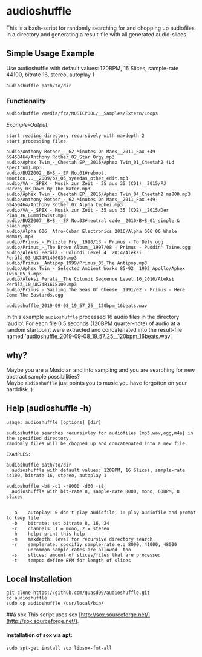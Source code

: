 # audioshuffle

This is a bash-script for randomly searching for and chopping up audiofiles in a directory and generating a result-file with all generated audio-slices.

## Simple Usage Example

Use audioshuffle with default values: 120BPM, 16 Slices, sample-rate 44100, bitrate 16, stereo, autoplay 1

`audioshuffle path/to/dir`

### Functionality

`audioshuffle /media/fra/MUSICPOOL/__Samples/Extern/Loops`<br>

*Example-Output:*
```
start reading directory recursively with maxdepth 2
start processing files

audio/Anthony Rother_-_62 Minutes On Mars__2011_Fax +49-69450464/Anthony Rother_02_Star Orgy.mp3
audio/Aphex Twin_-_Cheetah EP__2016/Aphex Twin_01_Cheetah2 (Ld spectrum).mp3
audio/BUZZ002__B+S_-_EP No.01#reboot, emotion...__2009/bs_05_syeedas_other_edit.mp3
audio/VA_-_SPEX - Musik zur Zeit - 35 aus 35 (CD1)__2015/PJ Harvey_03_Down By The Water.mp3
audio/Aphex Twin_-_Cheetah EP__2016/Aphex Twin_04_Cheetah2 ms800.mp3
audio/Anthony Rother_-_62 Minutes On Mars__2011_Fax +49-69450464/Anthony Rother_07_Alpha Cephei.mp3
audio/VA_-_SPEX - Musik zur Zeit - 35 aus 35 (CD2)__2015/Der Plan_16_Gummitwist.mp3
audio/BUZZ007__B+S_-_EP No.03#neutral code__2010/B+S_01_simple & plain.mp3
audio/Alpha 606__Afro-Cuban Electronics_2016/Alpha 606_06_Whale Memory.mp3
audio/Primus_-_Frizzle Fry__1990/13 - Primus - To Defy.ogg
audio/Primus_-_The Brown Album__1997/08 - Primus - Puddin' Taine.ogg
audio/Aleksi Perälä_-_Colundi Level 4__2014/Aleksi Perälä_03_UK74R1406030.mp3
audio/Primus__Antipop_1999/Primus_05_The Antipop.mp3
audio/Aphex Twin_-_Selected Ambient Works 85-92__1992_Apollo/Aphex Twin_05_i.mp3
audio/Aleksi Perälä__The Colundi Sequence Level 16_2016/Aleksi Perälä_10_UK74R1618100.mp3
audio/Primus_-_Sailing The Seas Of Cheese__1991/02 - Primus - Here Come The Bastards.ogg

audioshuffle_2019-09-08_19_57_25__120bpm_16beats.wav
```

In this example `audioshuffle` processed 16 audio files in the directory 'audio'. 
For each file 0.5 seconds (120BPM quarter-note) of audio at a random startpoint were extracted and
concatenated into the result-file named 'audioshuffle_2019-09-08_19_57_25__120bpm_16beats.wav'.

## why?
Maybe you are a Musician and into sampling and you are searching for new abstract sample possibilities?<br>
Maybe `audioshuffle` just points you to music you have forgotten on your harddisk :)

## Help (audioshuffle -h)
```
usage: audioshuffle [options] [dir]

audioshuffle searches recursivley for audiofiles (mp3,wav,ogg,m4a} in the specified directory.
randomly files will be chopped up and concatenated into a new file.

EXAMPLES:

audioshuffle path/to/dir
  audioshuffle with default values: 120BPM, 16 Slices, sample-rate 44100, bitrate 16, stereo, autoplay 1

audioshuffle -b8 -c1 -r8000 -d60 -s8
  audioshuffle with bit-rate 8, sample-rate 8000, mono, 60BPM, 8 slices


  -a	autoplay: 0 don't play audiofile, 1: play audiofile and prompt to keep file
  -b	bitrate: set bitrate 8, 16, 24
  -c	channels: 1 = mono, 2 = stereo
  -h	help: print this help
  -m	maxdepth: level for recursive directory search
  -r	samplerate: specifiy sample-rate e.g 8000, 41000, 48000
      	uncommon sample-rates are allowed  too
  -s	slices: amount of slices/files that are processed
  -t	tempo: define BPM for length of slices

```

## Local Installation
```
git clone https://github.com/quasd99/audioshuffle.git
cd audioshuffle
sudo cp audioshuffle /usr/local/bin/
```

##ä sox
This script uses sox [http://sox.sourceforge.net/](http://sox.sourceforge.net/).

#### Installation of sox via apt:
`sudo apt-get install sox libsox-fmt-all`
